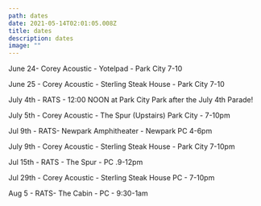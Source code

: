 ```yaml
---
path: dates
date: 2021-05-14T02:01:05.008Z
title: dates
description: dates
image: ""
---
```



June 24- Corey Acoustic - Yotelpad - Park City 7-10

June 25 - Corey Acoustic - Sterling Steak House - Park City 7-10

July 4th - RATS - 12:00 NOON at Park City Park after the July 4th Parade!

July 5th - Corey Acoustic - The Spur (Upstairs)  Park City - 7-10pm

Jul 9th - RATS-  Newpark Amphitheater - Newpark PC  4-6pm 

July 9th - Corey Acoustic - Sterling Steak House - Park City 7-10pm

Jul 15th - RATS - The Spur - PC .9-12pm

Jul 29th - Corey Acoustic - Sterling Steak House PC - 7-10pm

Aug 5 - RATS- The Cabin - PC - 9:30-1am